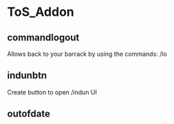 # ToS_Addon
commandlogout
----
Allows back to your barrack by using the commands:
/lo

indunbtn
----
Create button to open /indun UI

outofdate
----
